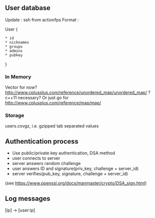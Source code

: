 ## User database

Update : ssh from actionfps
Format : 


User {

    * id
    * nicknames
    * groups
    * admins
    * pubkey

}

### In Memory
Vector for now? http://www.cplusplus.com/reference/unordered_map/unordered_map/ ? c++11 necessary? Or just go for http://www.cplusplus.com/reference/map/map/

### Storage

users.csvgz, i.e. gzipped tab separated values

## Authentication process

 * Use public/private key authentication, DSA method
  * user connects to server
  * server answers random challenge
  * user answers ID and signature(priv_key, challenge + server_id)
  * server verifies(pub_key, signature, challenge + server_id)

(see https://www.openssl.org/docs/manmaster/crypto/DSA_sign.html)

## Log messages

[ip] -> [user:ip]